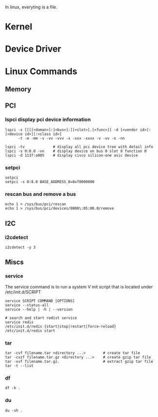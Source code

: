 In linux, everyting is a file.

# Kernel

# Device Driver

# Linux Commands
## Memory

## PCI
### lspci display pci device information
```
lspci -s [[[[<doman>]:]<bus>]:][<slot>[.[<func>]] -d [<vendor id>]:[<device id>][:<class id>]
      -t -m -mm -v -vv -vvv -x -xxx -xxxx -v -vv -n -nn

lspci -tv             # display all pci device tree with detail info
lspci -s 0:8.0 -vn    # display device on bus 0 slot 8 function 0
lspci -d 1137:a005    # display cisco silicon-one asic device
```
### setpci
```
setpci 
setpci -s 0:8.0 BASE_ADDRESS_0=0xf0000000
```
### rescan bus and remove a bus
```
echo 1 > /sys/bus/pci/rescan
echo 1 > /sys/bus/pci/devices/0000\:05:00.0/remove
```

## I2C
### i2cdetect
```
i2cdetect -y 3
```

## Miscs
### service
The service command is to run a system V init script that is located under /etc/init.d/SCRIPT
```
service SCRIPT COMMAND [OPTIONS]
service --status-all
service --help | -h | --version

# search and start redist service
service redis
/etc/init.d/redis {start|stop|restart|force-reload}
/etc/init.d/redis start
```
### tar
```
tar -cvf filename.tar <directory ...>        # create tar file
tar -cvzf filename.tar.gz <directory ...>    # create gzip tar file
tar -xvf filename.tar.gz.                    # extract gzip tar file
tar -t --list
```
### df
`df -h .`
### du
`du -sh .`
